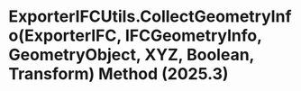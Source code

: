 # ExporterIFCUtils.CollectGeometryInfo(ExporterIFC, IFCGeometryInfo, GeometryObject, XYZ, Boolean, Transform) Method (2025.3)

﻿